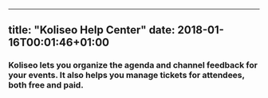 
---
title: "Koliseo Help Center"
date: 2018-01-16T00:01:46+01:00
---

<h3 class="section-description">
Koliseo lets you organize the agenda and channel feedback for your events. It also helps you manage tickets for attendees, both free and paid.
</h3>